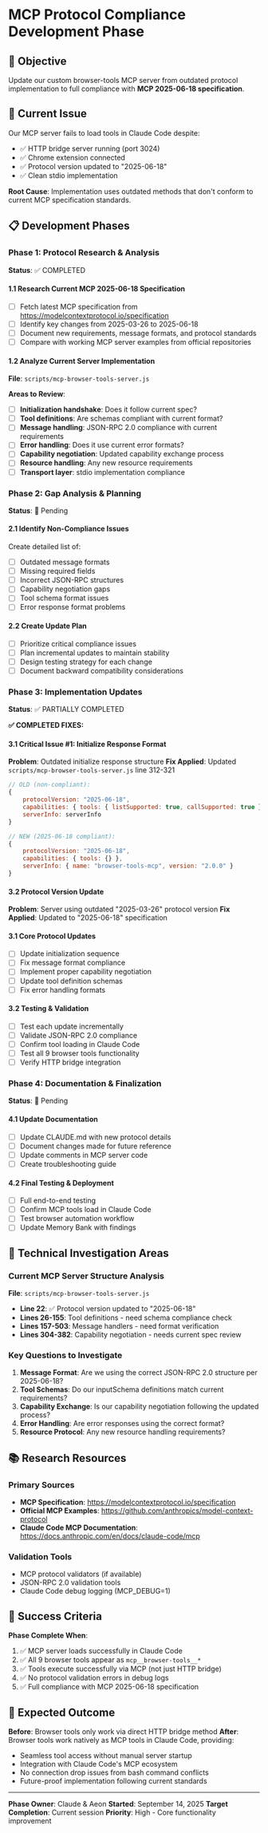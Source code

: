 # MCP Protocol Compliance Development Phase

## 🎯 Objective
Update our custom browser-tools MCP server from outdated protocol implementation to full compliance with **MCP 2025-06-18 specification**.

## 🚨 Current Issue
Our MCP server fails to load tools in Claude Code despite:
- ✅ HTTP bridge server running (port 3024)
- ✅ Chrome extension connected
- ✅ Protocol version updated to "2025-06-18"
- ✅ Clean stdio implementation

**Root Cause**: Implementation uses outdated methods that don't conform to current MCP specification standards.

## 📋 Development Phases

### Phase 1: Protocol Research & Analysis
**Status**: ✅ COMPLETED

#### 1.1 Research Current MCP 2025-06-18 Specification
- [ ] Fetch latest MCP specification from https://modelcontextprotocol.io/specification
- [ ] Identify key changes from 2025-03-26 to 2025-06-18
- [ ] Document new requirements, message formats, and protocol standards
- [ ] Compare with working MCP server examples from official repositories

#### 1.2 Analyze Current Server Implementation
**File**: `scripts/mcp-browser-tools-server.js`

**Areas to Review**:
- [ ] **Initialization handshake**: Does it follow current spec?
- [ ] **Tool definitions**: Are schemas compliant with current format?
- [ ] **Message handling**: JSON-RPC 2.0 compliance with current requirements
- [ ] **Error handling**: Does it use current error formats?
- [ ] **Capability negotiation**: Updated capability exchange process
- [ ] **Resource handling**: Any new resource requirements
- [ ] **Transport layer**: stdio implementation compliance

### Phase 2: Gap Analysis & Planning
**Status**: 🔄 Pending

#### 2.1 Identify Non-Compliance Issues
Create detailed list of:
- [ ] Outdated message formats
- [ ] Missing required fields
- [ ] Incorrect JSON-RPC structures
- [ ] Capability negotiation gaps
- [ ] Tool schema format issues
- [ ] Error response format problems

#### 2.2 Create Update Plan
- [ ] Prioritize critical compliance issues
- [ ] Plan incremental updates to maintain stability
- [ ] Design testing strategy for each change
- [ ] Document backward compatibility considerations

### Phase 3: Implementation Updates
**Status**: ✅ PARTIALLY COMPLETED

**✅ COMPLETED FIXES:**

#### 3.1 Critical Issue #1: Initialize Response Format
**Problem**: Outdated initialize response structure
**Fix Applied**: Updated `scripts/mcp-browser-tools-server.js` line 312-321
```javascript
// OLD (non-compliant):
{
    protocolVersion: "2025-06-18",
    capabilities: { tools: { listSupported: true, callSupported: true }},
    serverInfo: serverInfo
}

// NEW (2025-06-18 compliant):
{
    protocolVersion: "2025-06-18",
    capabilities: { tools: {} },
    serverInfo: { name: "browser-tools-mcp", version: "2.0.0" }
}
```

#### 3.2 Protocol Version Update
**Problem**: Server using outdated "2025-03-26" protocol version
**Fix Applied**: Updated to "2025-06-18" specification

#### 3.1 Core Protocol Updates
- [ ] Update initialization sequence
- [ ] Fix message format compliance
- [ ] Implement proper capability negotiation
- [ ] Update tool definition schemas
- [ ] Fix error handling formats

#### 3.2 Testing & Validation
- [ ] Test each update incrementally
- [ ] Validate JSON-RPC 2.0 compliance
- [ ] Confirm tool loading in Claude Code
- [ ] Test all 9 browser tools functionality
- [ ] Verify HTTP bridge integration

### Phase 4: Documentation & Finalization
**Status**: 🔄 Pending

#### 4.1 Update Documentation
- [ ] Update CLAUDE.md with new protocol details
- [ ] Document changes made for future reference
- [ ] Update comments in MCP server code
- [ ] Create troubleshooting guide

#### 4.2 Final Testing & Deployment
- [ ] Full end-to-end testing
- [ ] Confirm MCP tools load in Claude Code
- [ ] Test browser automation workflow
- [ ] Update Memory Bank with findings

## 🔧 Technical Investigation Areas

### Current MCP Server Structure Analysis

**File**: `scripts/mcp-browser-tools-server.js`
- **Line 22**: ✅ Protocol version updated to "2025-06-18"
- **Lines 26-155**: Tool definitions - need schema compliance check
- **Lines 157-503**: Message handlers - need format verification
- **Lines 304-382**: Capability negotiation - needs current spec review

### Key Questions to Investigate

1. **Message Format**: Are we using the correct JSON-RPC 2.0 structure per 2025-06-18?
2. **Tool Schemas**: Do our inputSchema definitions match current requirements?
3. **Capability Exchange**: Is our capability negotiation following the updated process?
4. **Error Handling**: Are error responses using the correct format?
5. **Resource Protocol**: Any new resource handling requirements?

## 📚 Research Resources

### Primary Sources
- **MCP Specification**: https://modelcontextprotocol.io/specification
- **Official MCP Examples**: https://github.com/anthropics/model-context-protocol
- **Claude Code MCP Documentation**: https://docs.anthropic.com/en/docs/claude-code/mcp

### Validation Tools
- MCP protocol validators (if available)
- JSON-RPC 2.0 validation tools
- Claude Code debug logging (MCP_DEBUG=1)

## 🎯 Success Criteria

**Phase Complete When**:
1. ✅ MCP server loads successfully in Claude Code
2. ✅ All 9 browser tools appear as `mcp__browser-tools__*`
3. ✅ Tools execute successfully via MCP (not just HTTP bridge)
4. ✅ No protocol validation errors in debug logs
5. ✅ Full compliance with MCP 2025-06-18 specification

## 🚀 Expected Outcome

**Before**: Browser tools only work via direct HTTP bridge method
**After**: Browser tools work natively as MCP tools in Claude Code, providing:
- Seamless tool access without manual server startup
- Integration with Claude Code's MCP ecosystem
- No connection drop issues from bash command conflicts
- Future-proof implementation following current standards

---

**Phase Owner**: Claude & Aeon
**Started**: September 14, 2025
**Target Completion**: Current session
**Priority**: High - Core functionality improvement